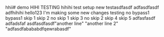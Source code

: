 hhii# demo
HIHI TESTING
hihihi
test setup
new testasdfasdf
adfasdfasdf
adfhihihi
hello123
I'm making some new changes
testing
no bypass1
bypass1
skip 1
skip 2
no skip 1
skip 3
no skip 2
skip 4
skip 5
adfasfasdf
adfadsfaf
asdfasdfasdf"another line" 
"another line 2" 
"adfasdfabababdfqewrabasdf" 
